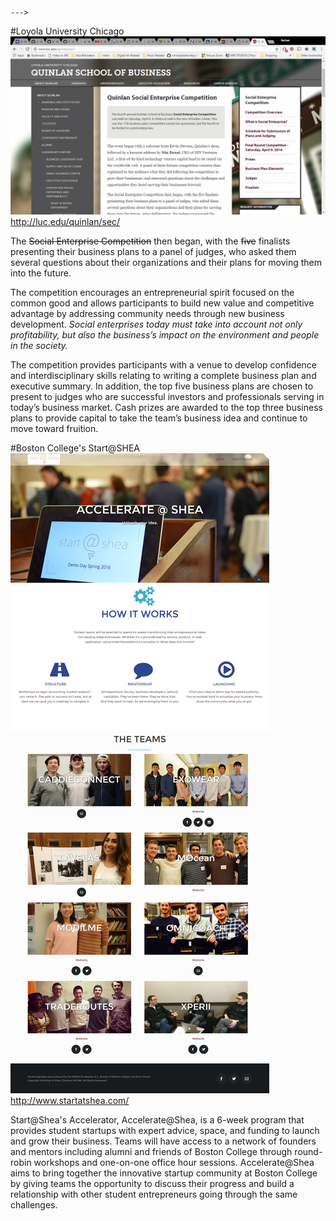 ```<!--- Students that attract funding will be entered into the Summer Fellows program at the Fairfield University Entrepreneurship Laboratory (FUEL) where expert mentors will guide them through the process of launching their companies. The summer program will conclude with a second investor Showcase event where the startups can attract direct investment from local investors and alumni.
--->
```

#Loyola University Chicago
![Quilan Social Enterprise Competition](images/screenshot_luc.png)
http://luc.edu/quinlan/sec/

The ~~Social Enterprise Competition~~ then began, with the ~~five~~ finalists presenting their business plans to a panel of judges, who asked them several questions about their organizations and their plans for moving them into the future.


The competition encourages an entrepreneurial spirit focused on the common good and allows participants to build new value and competitive advantage by addressing community needs through new business development. *Social enterprises today must take into account not only profitability, but also the business’s impact on the environment and people in the society.*

The competition provides participants with a venue to develop confidence and interdisciplinary skills relating to writing a complete business plan and executive summary. In addition, the top five business plans are chosen to present to judges who are successful investors and professionals serving in today’s business market. Cash prizes are awarded to the top three business plans to provide capital to take the team’s business idea and continue to move toward fruition.

#Boston College's Start@SHEA
![start@SHEA](images/screenshot_startatshea.png)
http://www.startatshea.com/

Start@Shea's Accelerator, Accelerate@Shea, is a 6-week program that provides student startups with expert advice, space, and funding to launch and grow their business. Teams will have access to a network of founders and mentors including alumni and friends of Boston College through round-robin workshops and one-on-one office hour sessions. Accelerate@Shea aims to bring together the innovative startup community at Boston College by giving teams the opportunity to discuss their progress and build a relationship with other student entrepreneurs going through the same challenges.
